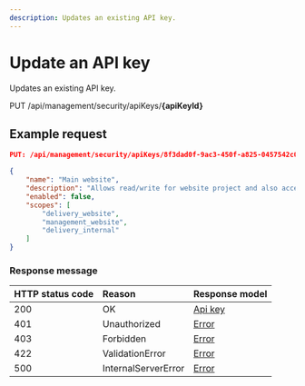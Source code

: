 ```yaml
---
description: Updates an existing API key.
---
```


# Update an API key

Updates an existing API key.

<span class="label label--put">PUT</span> /api/management/security/apiKeys/**{apiKeyId}**

## Example request

```json
PUT: /api/management/security/apiKeys/8f3dad0f-9ac3-450f-a825-0457542c04c7

{
    "name": "Main website",
    "description": "Allows read/write for website project and also access to internal for meeting information",
    "enabled": false,
    "scopes": [
        "delivery_website",
        "management_website",
        "delivery_internal"
    ]
}
```

### Response message

| HTTP status code | Reason              | Response model                        |
|:-----------------|:--------------------|:--------------------------------------|
| 200              | OK                  | [Api key](/model/access-token.md) |
| 401              | Unauthorized        | [Error](/key-concepts/errors.md)      |
| 403              | Forbidden           | [Error](/key-concepts/errors.md)      |
| 422              | ValidationError     | [Error](/key-concepts/errors.md)      |
| 500              | InternalServerError | [Error](/key-concepts/errors.md)      |